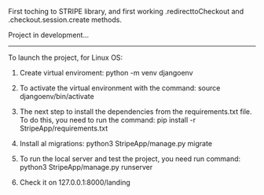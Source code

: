 First toching to STRIPE library, and first working .redirecttoCheckout and .checkout.session.create methods.

Project in development...

---

To launch the project, for Linux OS:

1. Create virtual enviroment:
python -m venv djangoenv

2. To activate the virtual environment with the command:
source djangoenv/bin/activate

3. The next step to install the dependencies from the requirements.txt file. To do this, you need to run the command:
pip install -r StripeApp/requirements.txt

4. Install al migrations:
python3 StripeApp/manage.py migrate

5. To run the local server and test the project, you need run command:
python3 StripeApp/manage.py runserver

6. Check it on 127.0.0.1:8000/landing
